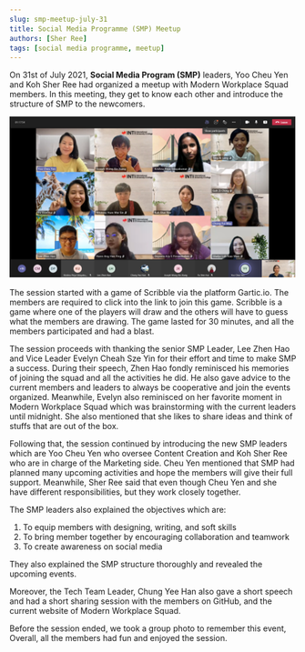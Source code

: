 ```yaml
---
slug: smp-meetup-july-31
title: Social Media Programme (SMP) Meetup
authors: [Sher Ree]
tags: [social media programme, meetup]
---
```


On 31st of July 2021, **Social Media Program (SMP)** leaders, Yoo Cheu Yen and Koh Sher Ree had organized a meetup with Modern Workplace Squad members. In this meeting, they get to know each other and introduce the structure of SMP to the newcomers.

<!--truncate-->

![Group Photo Grid](img/2021-july-smp-meetup/smp-meetup-july-2021.png)

The session started with a game of Scribble via the platform Gartic.io. The members are required to click into the link to join this game. Scribble is a game where one of the players will draw and the others will have to guess what the members are drawing. The game lasted for 30 minutes, and all the members participated and had a blast.

The session proceeds with thanking the senior SMP Leader, Lee Zhen Hao and Vice Leader Evelyn Cheah Sze Yin for their effort and time to make SMP a success. During their speech, Zhen Hao fondly reminisced his memories of joining the squad and all the activities he did. He also gave advice to the current members and leaders to always be cooperative and join the events organized. Meanwhile, Evelyn also reminisced on her favorite moment in Modern Workplace Squad which was brainstorming with the current leaders until midnight. She also mentioned that she likes to share ideas and think of stuffs that are out of the box.

Following that, the session continued by introducing the new SMP leaders which are Yoo Cheu Yen who oversee Content Creation and Koh Sher Ree who are in charge of the Marketing side. Cheu Yen mentioned that SMP had planned many upcoming activities and hope the members will give their full support. Meanwhile, Sher Ree said that even though Cheu Yen and she have different responsibilities, but they work closely together.

The SMP leaders also explained the objectives which are:

1. To equip members with designing, writing, and soft skills
2. To bring member together by encouraging collaboration and teamwork
3. To create awareness on social media

They also explained the SMP structure thoroughly and revealed the upcoming events.

Moreover, the Tech Team Leader, Chung Yee Han also gave a short speech and had a short sharing session with the members on GitHub, and the current website of Modern Workplace Squad.

Before the session ended, we took a group photo to remember this event, Overall, all the members had fun and enjoyed the session.

